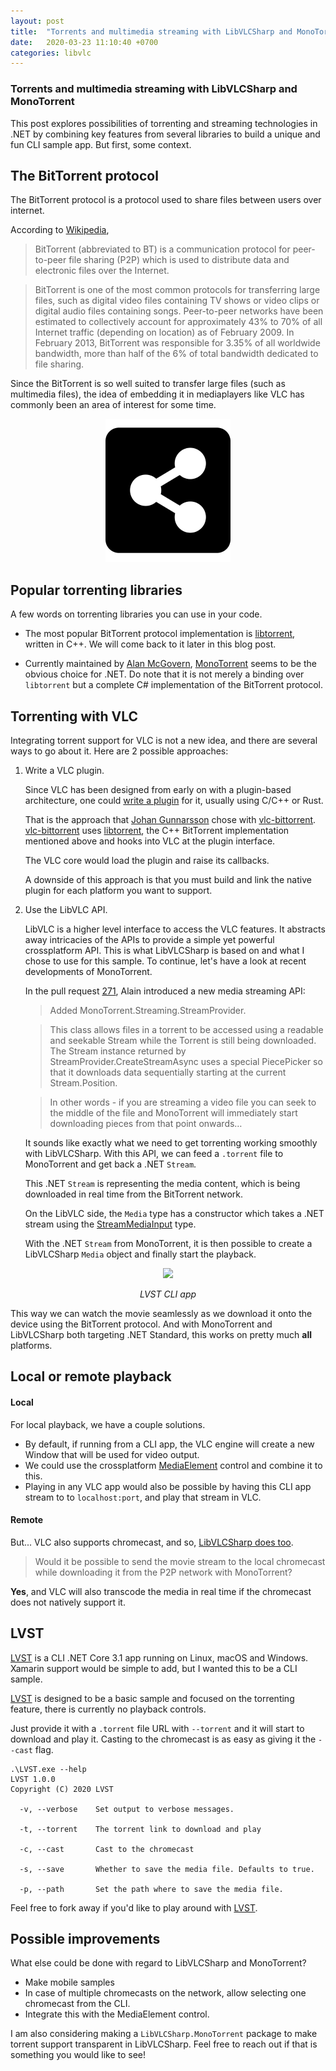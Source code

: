 ```yaml
---
layout: post
title:  "Torrents and multimedia streaming with LibVLCSharp and MonoTorrent"
date:   2020-03-23 11:10:40 +0700
categories: libvlc
---
```


### Torrents and multimedia streaming with LibVLCSharp and MonoTorrent

This post explores possibilities of torrenting and streaming technologies in .NET by combining key features from several libraries to build a unique and fun CLI sample app. But first, some context.

## The BitTorrent protocol

The BitTorrent protocol is a protocol used to share files between users over internet.

According to [Wikipedia](https://en.wikipedia.org/wiki/BitTorrent),
> BitTorrent (abbreviated to BT) is a communication protocol for peer-to-peer file sharing (P2P) which is used to distribute data and electronic files over the Internet.

> BitTorrent is one of the most common protocols for transferring large files, such as digital video files containing TV shows or video clips or digital audio files containing songs. Peer-to-peer networks have been estimated to collectively account for approximately 43% to 70% of all Internet traffic (depending on location) as of February 2009. In February 2013, BitTorrent was responsible for 3.35% of all worldwide bandwidth, more than half of the 6% of total bandwidth dedicated to file sharing.

Since the BitTorrent is so well suited to transfer large files (such as multimedia files), the idea of embedding it in mediaplayers like VLC has commonly been an area of interest for some time.

<p align="center">
    <img src="/assets/file-sharing.png"/>
</p>

## Popular torrenting libraries

A few words on torrenting libraries you can use in your code.

- The most popular BitTorrent protocol implementation is [libtorrent](https://github.com/arvidn/libtorrent/), written in C++. We will come back to it later in this blog post.

- Currently maintained by [Alan McGovern](https://github.com/alanmcgovern), [MonoTorrent](https://github.com/alanmcgovern/monotorrent) seems to be the obvious choice for .NET. Do note that it is not merely a binding over `libtorrent` but a complete C# implementation of the BitTorrent protocol.

## Torrenting with VLC

Integrating torrent support for VLC is not a new idea, and there are several ways to go about it. Here are 2 possible approaches:

1. Write a VLC plugin.

    Since VLC has been designed from early on with a plugin-based architecture, one could [write a plugin](https://wiki.videolan.org/Hacker_Guide/How_To_Write_a_Module/) for it, usually using C/C++ or Rust.

    That is the approach that [Johan Gunnarsson](https://github.com/johang) chose with [vlc-bittorrent](https://github.com/johang/vlc-bittorrent). [vlc-bittorrent](https://github.com/johang/vlc-bittorrent) uses [libtorrent](https://github.com/arvidn/libtorrent/), the C++ BitTorrent implementation mentioned above and hooks into VLC at the plugin interface. 

    The VLC core would load the plugin and raise its callbacks.

    A downside of this approach is that you must build and link the native plugin for each platform you want to support.

2. Use the LibVLC API.

    LibVLC is a higher level interface to access the VLC features. It abstracts away intricacies of the APIs to provide a simple yet powerful crossplatform API. This is what LibVLCSharp is based on and what I chose to use for this sample. To continue, let's have a look at recent developments of MonoTorrent.

    In the pull request [271](https://github.com/alanmcgovern/monotorrent/pull/271), Alain introduced a new media streaming API:

    > Added MonoTorrent.Streaming.StreamProvider. 

    > This class allows files in a torrent to be accessed using a readable and seekable Stream while the Torrent is still being downloaded. The Stream instance returned by StreamProvider.CreateStreamAsync uses a special PiecePicker so that it downloads data sequentially starting at the current Stream.Position. 

    > In other words - if you are streaming a video file you can seek to the middle of the file and MonoTorrent will immediately start downloading pieces from that point onwards…

    It sounds like exactly what we need to get torrenting working smoothly with LibVLCSharp. With this API, we can feed a `.torrent` file to MonoTorrent and get back a .NET `Stream`.
    
    This .NET `Stream` is representing the media content, which is being downloaded in real time from the BitTorrent network.

    On the LibVLC side, the `Media` type has a constructor which takes a .NET stream using the [StreamMediaInput](https://github.com/videolan/libvlcsharp/blob/3.x/LibVLCSharp/Shared/StreamMediaInput.cs) type.

    With the .NET `Stream` from MonoTorrent, it is then possible to create a LibVLCSharp `Media` object and finally start the playback.

<p align="center">
    <img src="/assets/lvst.gif"/>
</p>
<p align="center">
    <i>LVST CLI app</i>
</p>


This way we can watch the movie seamlessly as we download it onto the device using the BitTorrent protocol. And with MonoTorrent and LibVLCSharp both targeting .NET Standard, this works on pretty much **all** platforms.

## Local or remote playback

#### Local
For local playback, we have a couple solutions. 
- By default, if running from a CLI app, the VLC engine will create a new Window that will be used for video output.
- We could use the crossplatform [MediaElement](http://localhost:4000/libvlc/crossplatform/xamarin/forms/2019/08/13/MediaPlayerElement-Plug-and-play-LibVLCSharp-UI-video-control.html) control and combine it to this.
- Playing in any VLC app would also be possible by having this CLI app stream to to `localhost:port`, and play that stream in VLC.

#### Remote

But... VLC also supports chromecast, and so, [LibVLCSharp does too](https://mfkl.github.io/chromecast/2018/10/21/High-performance-cross-platform-streaming-with-libvlc-and-Chromecast-on-.NET.html).

> Would it be possible to send the movie stream to the local chromecast while downloading it from the P2P network with MonoTorrent? 

**Yes**, and VLC will also transcode the media in real time if the chromecast does not natively support it.

## LVST

[LVST](https://github.com/mfkl/lvst) is a CLI .NET Core 3.1 app running on Linux, macOS and Windows. Xamarin support would be simple to add, but I wanted this to be a CLI sample.

[LVST](https://github.com/mfkl/lvst) is designed to be a basic sample and focused on the torrenting feature, there is currently no playback controls.

Just provide it with a `.torrent` file URL with `--torrent` and it will start to download and play it. Casting to the chromecast is as easy as giving it the `--cast` flag.

```
.\LVST.exe --help
LVST 1.0.0
Copyright (C) 2020 LVST

  -v, --verbose    Set output to verbose messages.

  -t, --torrent    The torrent link to download and play

  -c, --cast       Cast to the chromecast

  -s, --save       Whether to save the media file. Defaults to true.

  -p, --path       Set the path where to save the media file.
```

Feel free to fork away if you'd like to play around with [LVST](https://github.com/mfkl/lvst).

## Possible improvements

What else could be done with regard to LibVLCSharp and MonoTorrent?

- Make mobile samples
- In case of multiple chromecasts on the network, allow selecting one chromecast from the CLI.
- Integrate this with the MediaElement control.

I am also considering making a `LibVLCSharp.MonoTorrent` package to make torrent support transparent in LibVLCSharp. Feel free to reach out if that is something you would like to see!
